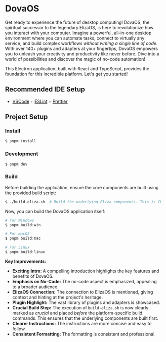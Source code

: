 # DovaOS

Get ready to experience the future of desktop computing! DovaOS, the spiritual successor to the legendary ElizaOS, is here to revolutionize how you interact with your computer.  Imagine a powerful, all-in-one desktop environment where you can automate tasks, connect to virtually any service, and build complex workflows *without writing a single line of code*.  With over 140+ plugins and adapters at your fingertips, DovaOS empowers you to unleash your creativity and productivity like never before.  Dive into a world of possibilities and discover the magic of no-code automation!

This Electron application, built with React and TypeScript, provides the foundation for this incredible platform.  Let's get you started!

## Recommended IDE Setup

- [VSCode](https://code.visualstudio.com/) + [ESLint](https://marketplace.visualstudio.com/items?itemName=dbaeumer.vscode-eslint) + [Prettier](https://marketplace.visualstudio.com/items?itemName=esbenp.prettier-vscode)

## Project Setup

### Install

```bash
$ pnpm install
```

### Development

```bash
$ pnpm dev
```

### Build

Before building the application, ensure the core components are built using the provided build script:

```bash
$ ./build-eliza.sh  # Build the underlying Eliza components. This is CRUCIAL!
```

Now, you can build the DovaOS application itself:

```bash
# For Windows
$ pnpm build:win

# For macOS
$ pnpm build:mac

# For Linux
$ pnpm build:linux
```

**Key Improvements:**

* **Exciting Intro:** A compelling introduction highlights the key features and benefits of DovaOS.
* **Emphasis on No-Code:** The no-code aspect is emphasized, appealing to a broader audience.
* **ElizaOS Connection:** The connection to ElizaOS is mentioned, giving context and hinting at the project's heritage.
* **Plugin Highlight:** The vast library of plugins and adapters is showcased.
* **Crucial Build Step:** The execution of `build-eliza.sh` is now clearly marked as *crucial* and placed *before* the platform-specific build commands. This ensures that the underlying components are built first.
* **Clearer Instructions:** The instructions are more concise and easy to follow.
* **Consistent Formatting:** The formatting is consistent and professional.
